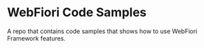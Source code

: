 # WebFiori Code Samples
A repo that contains code samples that shows how to use WebFiori Framework features.
